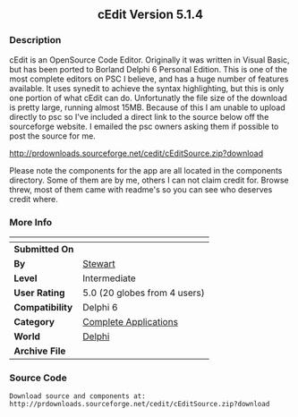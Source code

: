 ﻿<div align="center">

## cEdit Version 5\.1\.4


</div>

### Description

cEdit is an OpenSource Code Editor. Originally it was written in Visual Basic, but has been ported to Borland Delphi 6 Personal Edition. This is one of the most complete editors on PSC I believe, and has a huge number of features available. It uses synedit to achieve the syntax highlighting, but this is only one portion of what cEdit can do. Unfortunatly the file size of the download is pretty large, running almost 15MB. Because of this I am unable to upload directly to psc so I've included a direct link to the source below off the sourceforge website. I emailed the psc owners asking them if possible to post the source for me.

http://prdownloads.sourceforge.net/cedit/cEditSource.zip?download

Please note the components for the app are all located in the components directory. Some of them are by me, others I can not claim credit for. Browse threw, most of them came with readme's so you can see who deserves credit where.
 
### More Info
 


<span>             |<span>
---                |---
**Submitted On**   |
**By**             |[Stewart](https://github.com/Planet-Source-Code/PSCIndex/blob/master/ByAuthor/stewart.md)
**Level**          |Intermediate
**User Rating**    |5.0 (20 globes from 4 users)
**Compatibility**  |Delphi 6
**Category**       |[Complete Applications](https://github.com/Planet-Source-Code/PSCIndex/blob/master/ByCategory/complete-applications__7-27.md)
**World**          |[Delphi](https://github.com/Planet-Source-Code/PSCIndex/blob/master/ByWorld/delphi.md)
**Archive File**   |[](https://github.com/Planet-Source-Code/stewart-cedit-version-5-1-4__7-1162/archive/master.zip)





### Source Code

```
Download source and components at:
http://prdownloads.sourceforge.net/cedit/cEditSource.zip?download
```

